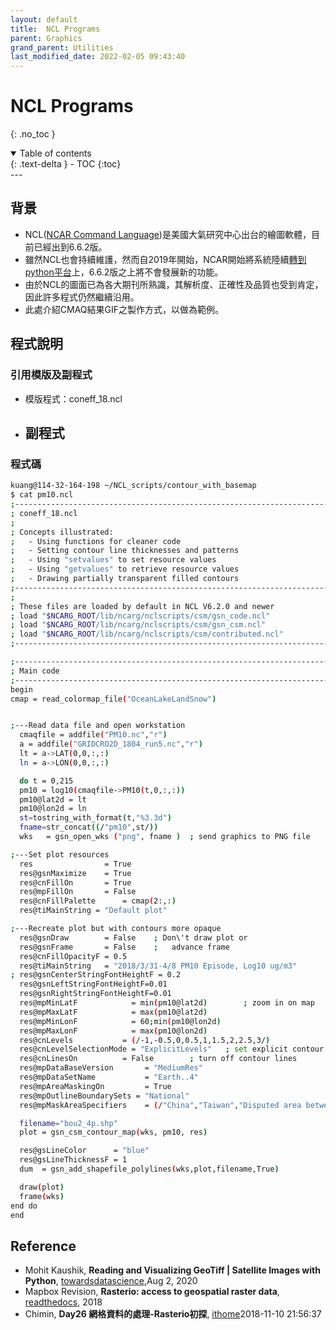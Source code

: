 ```yaml
---
layout: default
title:  NCL Programs
parent: Graphics
grand_parent: Utilities
last_modified_date: 2022-02-05 09:43:40
---
```


# NCL Programs
{: .no_toc }

<details open markdown="block">
  <summary>
    Table of contents
  </summary>
  {: .text-delta }
- TOC
{:toc}
</details>
---

## 背景
- NCL([NCAR Command Language](https://www.ncl.ucar.edu/))是美國大氣研究中心出台的繪圖軟體，目前已經出到6.6.2版。
- 雖然NCL也會持續維護，然而自2019年開始，NCAR開始將系統陸續[轉到python平台](https://www.ncl.ucar.edu/Document/Pivot_to_Python/faq.shtml)上，6.6.2版之上將不會發展新的功能。
- 由於NCL的圖面已為各大期刊所熟識，其解析度、正確性及品質也受到肯定，因此許多程式仍然繼續沿用。
- 此處介紹CMAQ結果GIF之製作方式，以做為範例。

## 程式說明
### 引用模版及副程式
- 模版程式：coneff_18.ncl
- 副程式
  - 
### 程式碼

```bash
kuang@114-32-164-198 ~/NCL_scripts/contour_with_basemap
$ cat pm10.ncl
;----------------------------------------------------------------------
; coneff_18.ncl
;
; Concepts illustrated:
;   - Using functions for cleaner code
;   - Setting contour line thicknesses and patterns
;   - Using "setvalues" to set resource values
;   - Using "getvalues" to retrieve resource values
;   - Drawing partially transparent filled contours
;----------------------------------------------------------------------
;
; These files are loaded by default in NCL V6.2.0 and newer
; load "$NCARG_ROOT/lib/ncarg/nclscripts/csm/gsn_code.ncl"
; load "$NCARG_ROOT/lib/ncarg/nclscripts/csm/gsn_csm.ncl"
; load "$NCARG_ROOT/lib/ncarg/nclscripts/csm/contributed.ncl"
;----------------------------------------------------------------------

;----------------------------------------------------------------------
; Main code
;----------------------------------------------------------------------
begin
cmap = read_colormap_file("OceanLakeLandSnow")


;---Read data file and open workstation
  cmaqfile = addfile("PM10.nc","r")
  a = addfile("GRIDCRO2D_1804_run5.nc","r")
  lt = a->LAT(0,0,:,:)
  ln = a->LON(0,0,:,:)

  do t = 0,215 
  pm10 = log10(cmaqfile->PM10(t,0,:,:))  
  pm10@lat2d = lt
  pm10@lon2d = ln
  st=tostring_with_format(t,"%3.3d")
  fname=str_concat((/"pm10",st/))
  wks   = gsn_open_wks ("png", fname )  ; send graphics to PNG file

;---Set plot resources
  res                = True 
  res@gsnMaximize    = True
  res@cnFillOn       = True
  res@mpFillOn       = False
  res@cnFillPalette      = cmap(2:,:)
  res@tiMainString = "Default plot"

;---Recreate plot but with contours more opaque
  res@gsnDraw        = False    ; Don\'t draw plot or
  res@gsnFrame       = False    ;   advance frame
  res@cnFillOpacityF = 0.5
  res@tiMainString   = "2018/3/31-4/8 PM10 Episode, Log10 ug/m3"
; res@gsnCenterStringFontHeightF = 0.2
  res@gsnLeftStringFontHeightF=0.01
  res@gsnRightStringFontHeightF=0.01
  res@mpMinLatF            = min(pm10@lat2d)        ; zoom in on map
  res@mpMaxLatF            = max(pm10@lat2d)
  res@mpMinLonF            = 60;min(pm10@lon2d)
  res@mpMaxLonF            = max(pm10@lon2d)
  res@cnLevels           = (/-1,-0.5,0,0.5,1,1.5,2,2.5,3/)
  res@cnLevelSelectionMode = "ExplicitLevels"   ; set explicit contour levels
  res@cnLinesOn          = False        ; turn off contour lines
  res@mpDataBaseVersion       = "MediumRes"
  res@mpDataSetName           = "Earth..4"
  res@mpAreaMaskingOn         = True
  res@mpOutlineBoundarySets = "National"
  res@mpMaskAreaSpecifiers    = (/"China","Taiwan","Disputed area between India and China","India:Arunachal Pradesh"/)

  filename="bou2_4p.shp"
  plot = gsn_csm_contour_map(wks, pm10, res)   

  res@gsLineColor      = "blue"
  res@gsLineThicknessF = 1
  dum  = gsn_add_shapefile_polylines(wks,plot,filename,True)

  draw(plot)
  frame(wks)
end do
end
```

## Reference
- Mohit Kaushik, **Reading and Visualizing GeoTiff | Satellite Images with Python**, [towardsdatascience](https://towardsdatascience.com/reading-and-visualizing-geotiff-images-with-python-8dcca7a74510),Aug 2, 2020
- Mapbox Revision, **Rasterio: access to geospatial raster data**, [readthedocs](https://rasterio.readthedocs.io/en/latest/), 2018
- Chimin, **Day26 網格資料的處理-Rasterio初探**, [ithome](https://ithelp.ithome.com.tw/articles/10209222)2018-11-10 21:56:37
